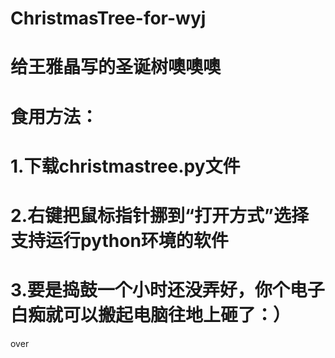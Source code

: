 # ChristmasTree-for-wyj
# 给王雅晶写的圣诞树噢噢噢
# 食用方法：
#   1.下载christmastree.py文件
#   2.右键把鼠标指针挪到“打开方式”选择支持运行python环境的软件
#   3.要是捣鼓一个小时还没弄好，你个电子白痴就可以搬起电脑往地上砸了：）
over
